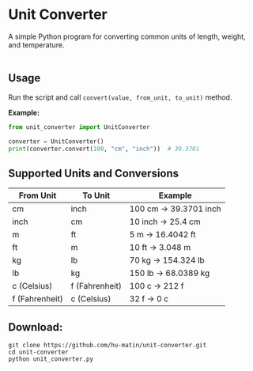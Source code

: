 # Unit Converter

A simple Python program for converting common units of length, weight, and temperature.<Br><br>

## Usage

Run the script and call `convert(value, from_unit, to_unit)` method.


**Example:**
```python
from unit_converter import UnitConverter

converter = UnitConverter()
print(converter.convert(100, "cm", "inch"))  # 39.3701
```

## Supported Units and Conversions

| From Unit  | To Unit    | Example                |
|------------|------------|------------------------|
| cm         | inch       | 100 cm → 39.3701 inch  |
| inch       | cm         | 10 inch → 25.4 cm      |
| m          | ft         | 5 m → 16.4042 ft       |
| ft         | m          | 10 ft → 3.048 m        |
| kg         | lb         | 70 kg → 154.324 lb     |
| lb         | kg         | 150 lb → 68.0389 kg    |
| c (Celsius)| f (Fahrenheit) | 100 c → 212 f       |
| f (Fahrenheit) | c (Celsius) | 32 f → 0 c          |


## Download:
```git
git clone https://github.com/hu-matin/unit-converter.git
cd unit-converter
python unit_converter.py
```

